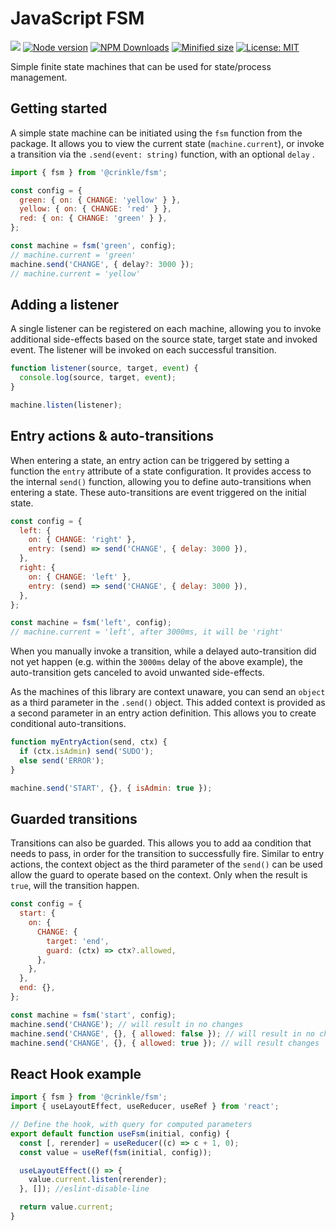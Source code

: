 # JavaScript FSM

![](https://github.com/kevtiq/fsm/workflows/test/badge.svg)
[![Node version](https://img.shields.io/npm/v/@crinkle/fsm.svg?style=flat)](https://www.npmjs.com/package/@crinkle/fsm)
[![NPM Downloads](https://img.shields.io/npm/dm/@crinkle/fsm.svg?style=flat)](https://www.npmjs.com/package/@crinkle/fsm)
[![Minified size](https://img.shields.io/bundlephobia/min/@crinkle/fsm?label=minified)](https://www.npmjs.com/package/@crinkle/fsm)
[![License: MIT](https://img.shields.io/badge/License-MIT-yellow.svg)](https://opensource.org/licenses/MIT)

Simple finite state machines that can be used for state/process management.

## Getting started

A simple state machine can be initiated using the `fsm` function from the package. It allows you to view the current state (`machine.current`), or invoke a transition via the `.send(event: string)` function, with an optional `delay` .

```js
import { fsm } from '@crinkle/fsm';

const config = {
  green: { on: { CHANGE: 'yellow' } },
  yellow: { on: { CHANGE: 'red' } },
  red: { on: { CHANGE: 'green' } },
};

const machine = fsm('green', config);
// machine.current = 'green'
machine.send('CHANGE', { delay?: 3000 });
// machine.current = 'yellow'
```

## Adding a listener

A single listener can be registered on each machine, allowing you to invoke additional side-effects based on the source state, target state and invoked event. The listener will be invoked on each successful transition.

```js
function listener(source, target, event) {
  console.log(source, target, event);
}

machine.listen(listener);
```

## Entry actions & auto-transitions

When entering a state, an entry action can be triggered by setting a function the `entry` attribute of a state configuration. It provides access to the internal `send()` function, allowing you to define auto-transitions when entering a state. These auto-transitions are event triggered on the initial state.

```js
const config = {
  left: {
    on: { CHANGE: 'right' },
    entry: (send) => send('CHANGE', { delay: 3000 }),
  },
  right: {
    on: { CHANGE: 'left' },
    entry: (send) => send('CHANGE', { delay: 3000 }),
  },
};

const machine = fsm('left', config);
// machine.current = 'left', after 3000ms, it will be 'right'
```

When you manually invoke a transition, while a delayed auto-transition did not yet happen (e.g. within the `3000ms` delay of the above example), the auto-transition gets canceled to avoid unwanted side-effects.

As the machines of this library are context unaware, you can send an `object` as a third parameter in the `.send()` object. This added context is provided as a second parameter in an entry action definition. This allows you to create conditional auto-transitions.

```js
function myEntryAction(send, ctx) {
  if (ctx.isAdmin) send('SUDO');
  else send('ERROR');
}

machine.send('START', {}, { isAdmin: true });
```

## Guarded transitions

Transitions can also be guarded. This allows you to add aa condition that needs to pass, in order for the transition to successfully fire. Similar to entry actions, the context object as the third parameter of the `send()` can be used allow the guard to operate based on the context. Only when the result is `true`, will the transition happen.

```js
const config = {
  start: {
    on: {
      CHANGE: {
        target: 'end',
        guard: (ctx) => ctx?.allowed,
      },
    },
  },
  end: {},
};

const machine = fsm('start', config);
machine.send('CHANGE'); // will result in no changes
machine.send('CHANGE', {}, { allowed: false }); // will result in no changes
machine.send('CHANGE', {}, { allowed: true }); // will result changes
```

## React Hook example

```js
import { fsm } from '@crinkle/fsm';
import { useLayoutEffect, useReducer, useRef } from 'react';

// Define the hook, with query for computed parameters
export default function useFsm(initial, config) {
  const [, rerender] = useReducer((c) => c + 1, 0);
  const value = useRef(fsm(initial, config));

  useLayoutEffect(() => {
    value.current.listen(rerender);
  }, []); //eslint-disable-line

  return value.current;
}
```
